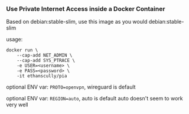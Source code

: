 ### Use Private Internet Access inside a Docker Container
Based on debian:stable-slim, use this image as you would debian:stable-slim

usage:
```Shell
docker run \
    --cap-add NET_ADMIN \
    --cap-add SYS_PTRACE \
    -e USER=<username> \
    -e PASS=<password> \
    -it ethanscully/pia
```

optional ENV var: `PROTO=openvpn`, wireguard is default

optional ENV var: `REGION=auto`, auto is default
auto doesn't seem to work very well